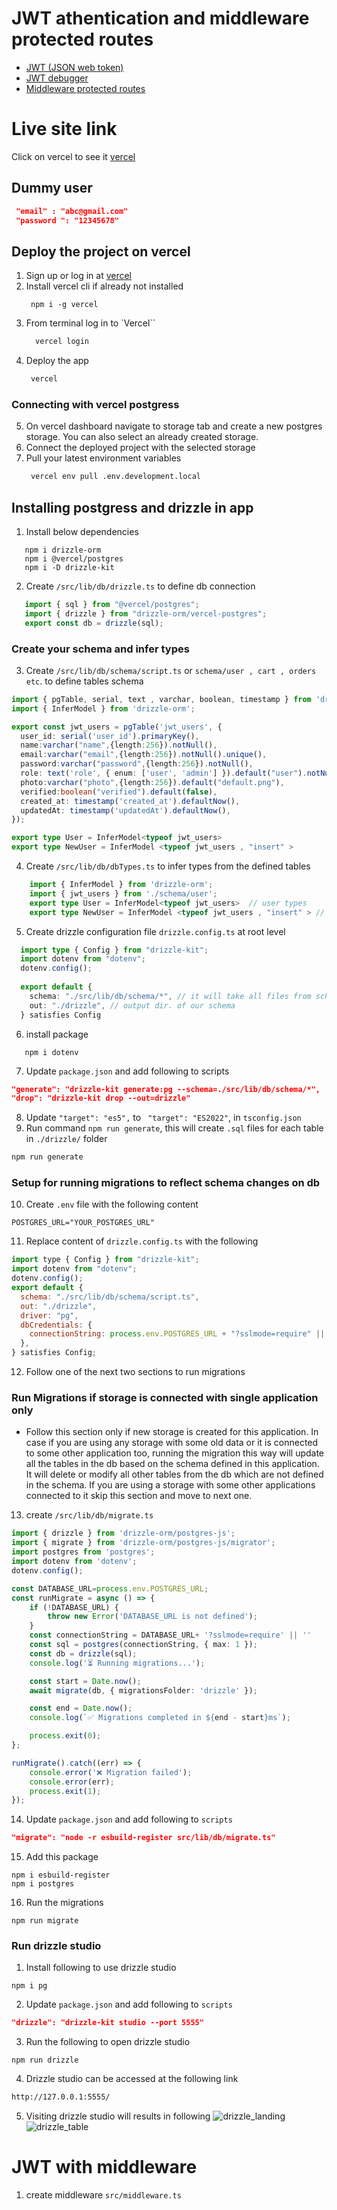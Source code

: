 # JWT athentication and middleware protected routes
* [JWT (JSON web token)](https://jwt.io/introduction)
* [JWT debugger](https://jwt.io/#debugger)
* [Middleware protected routes](https://nextjs.org/docs/app/building-your-application/routing/middleware)

# Live site link
  Click on vercel to see it [ vercel](https://jwt-middleware-one.vercel.app/)
## Dummy user
```json
 "email" : "abc@gmail.com"
 "password ": "12345678"
```

## Deploy the project on vercel
1. Sign up or log in at [vercel](https://vercel.com/new)
2. Install vercel cli if already not installed
    ```npm
     npm i -g vercel
    ```
3. From terminal log in to `Vercel``
    ```cmd
      vercel login
    ```
4. Deploy the app
    ```cmd
     vercel
    ```
### Connecting with vercel postgress
5. On vercel dashboard navigate to storage tab and create a new postgres storage. You can also select an already created storage.
6. Connect the deployed project with the selected storage
7. Pull your latest environment variables
    ```cmd
     vercel env pull .env.development.local
    ```
## Installing postgress and drizzle in app
1. Install below dependencies
```npm
   npm i drizzle-orm
   npm i @vercel/postgres
   npm i -D drizzle-kit
```
2. Create `/src/lib/db/drizzle.ts` to define db connection
```ts
   import { sql } from "@vercel/postgres";
   import { drizzle } from "drizzle-orm/vercel-postgres";
   export const db = drizzle(sql);
```
### Create your schema and infer types
3. Create `/src/lib/db/schema/script.ts` or `schema/user , cart , orders etc`. to define tables schema
```ts
import { pgTable, serial, text , varchar, boolean, timestamp } from 'drizzle-orm/pg-core';
import { InferModel } from 'drizzle-orm';

export const jwt_users = pgTable('jwt_users', {
  user_id: serial('user_id').primaryKey(),
  name:varchar("name",{length:256}).notNull(),
  email:varchar("email",{length:256}).notNull().unique(),
  password:varchar("password",{length:256}).notNull(),
  role: text('role', { enum: ['user', 'admin'] }).default("user").notNull(),
  photo:varchar("photo",{length:256}).default("default.png"),
  verified:boolean("verified").default(false),
  created_at: timestamp('created_at').defaultNow(),
  updatedAt: timestamp('updatedAt').defaultNow(),
});

export type User = InferModel<typeof jwt_users> 
export type NewUser = InferModel <typeof jwt_users , "insert" >
```
4. Create `/src/lib/db/dbTypes.ts` to infer types from the defined tables
```ts
    import { InferModel } from 'drizzle-orm';
    import { jwt_users } from './schema/user';
    export type User = InferModel<typeof jwt_users>  // user types
    export type NewUser = InferModel <typeof jwt_users , "insert" > // add new user to db
```
5. Create drizzle configuration file `drizzle.config.ts` at root level
```ts
  import type { Config } from "drizzle-kit";
  import dotenv from "dotenv";
  dotenv.config();
   
  export default {
    schema: "./src/lib/db/schema/*", // it will take all files from schema path
    out: "./drizzle", // output dir. of our schema
  } satisfies Config
```
6. install package
```npm
   npm i dotenv
```
7. Update `package.json` and add following to scripts
```json
"generate": "drizzle-kit generate:pg --schema=./src/lib/db/schema/*",
"drop": "drizzle-kit drop --out=drizzle"
```
8. Update `"target": "es5",` to ` "target": "ES2022"`, in `tsconfig.json`
9. Run command `npm run generate`, this will create `.sql` files for each table in `./drizzle/` folder
```cmd
npm run generate
```
### Setup for running migrations to reflect schema changes on db
10. Create `.env` file with the following content
```.env
POSTGRES_URL="YOUR_POSTGRES_URL"
```
11. Replace content of `drizzle.config.ts` with the following
```javascript
import type { Config } from "drizzle-kit";
import dotenv from "dotenv";
dotenv.config();
export default {
  schema: "./src/lib/db/schema/script.ts",
  out: "./drizzle",
  driver: "pg",
  dbCredentials: {
    connectionString: process.env.POSTGRES_URL + "?sslmode=require" || "",
  },
} satisfies Config;
```
12. Follow one of the next two sections to run migrations
### Run Migrations if storage is connected with single application only

* Follow this section only if new storage is created for this application. In case if you are using any storage with some old data or it is connected to some other application too, running the migration this way will update all the tables in the db based on the schema defined in this application. It will delete or modify all other tables from the db which are not defined in the schema. If you are using a storage with some other applications connected to it skip this section and move to next one.
13. create `/src/lib/db/migrate.ts`
```ts
import { drizzle } from 'drizzle-orm/postgres-js';
import { migrate } from 'drizzle-orm/postgres-js/migrator';
import postgres from 'postgres';
import dotenv from 'dotenv';
dotenv.config();

const DATABASE_URL=process.env.POSTGRES_URL;
const runMigrate = async () => {
	if (!DATABASE_URL) {
		throw new Error('DATABASE_URL is not defined');
	}
    const connectionString = DATABASE_URL+ '?sslmode=require' || ''
    const sql = postgres(connectionString, { max: 1 });
	const db = drizzle(sql);
	console.log('⏳ Running migrations...');

	const start = Date.now();
	await migrate(db, { migrationsFolder: 'drizzle' });

	const end = Date.now();
	console.log(`✅ Migrations completed in ${end - start}ms`);

	process.exit(0);
};

runMigrate().catch((err) => {
	console.error('❌ Migration failed');
	console.error(err);
	process.exit(1);
});
```
14. Update `package.json` and add following to `scripts`
```json
"migrate": "node -r esbuild-register src/lib/db/migrate.ts"
```
15. Add this package
```npm
npm i esbuild-register
npm i postgres
```
16. Run the migrations
```npm
npm run migrate
```
### Run drizzle studio
1. Install following to use drizzle studio
```npm
npm i pg
```
2. Update `package.json` and add following to `scripts`
```json
"drizzle": "drizzle-kit studio --port 5555"
```
3. Run the following to open drizzle studio
```npm 
npm run drizzle
```
4. Drizzle studio can be accessed at the following link
```cmd
http://127.0.0.1:5555/
```
5. Visiting drizzle studio will results in following
    ![drizzle_landing](./public/drizzle_landing.jpg)
    ![drizzle_table](./public/drizzle_table.jpg)

# JWT with middleware

1. create middleware `src/middleware.ts`
